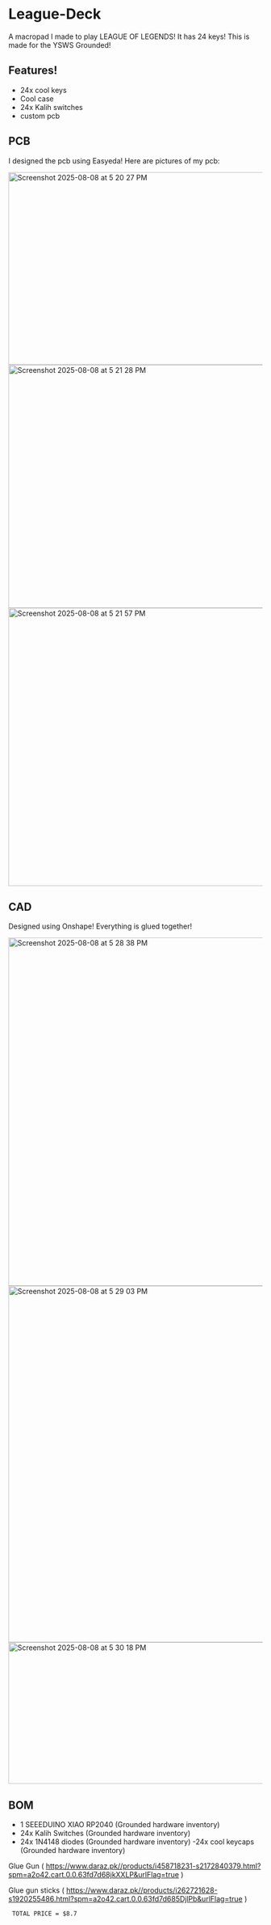 # League-Deck

A macropad I made to play LEAGUE OF LEGENDS! It has 24 keys! This is made for the YSWS Grounded!


## Features!
- 24x cool keys
- Cool case
- 24x Kalih switches
- custom pcb

## PCB
I designed the pcb using Easyeda!
Here are pictures of my pcb:

<img width="927" height="381" alt="Screenshot 2025-08-08 at 5 20 27 PM" src="https://github.com/user-attachments/assets/27391181-bb39-4887-aa0c-951a52cbedc8" />
<img width="831" height="481" alt="Screenshot 2025-08-08 at 5 21 28 PM" src="https://github.com/user-attachments/assets/95fa95e8-bd7f-48a4-9d38-9ebec0bdeb2a" />
<img width="921" height="550" alt="Screenshot 2025-08-08 at 5 21 57 PM" src="https://github.com/user-attachments/assets/557fb6de-3736-42f8-a17c-d013fe6487a9" />



## CAD
Designed using Onshape! Everything is glued together!

<img width="1133" height="689" alt="Screenshot 2025-08-08 at 5 28 38 PM" src="https://github.com/user-attachments/assets/e87733d1-3fa6-4ba5-a133-a30c2b994701" />
<img width="1187" height="705" alt="Screenshot 2025-08-08 at 5 29 03 PM" src="https://github.com/user-attachments/assets/54599db8-59ab-4179-8bca-bd2e059b1df6" />
<img width="1179" height="280" alt="Screenshot 2025-08-08 at 5 30 18 PM" src="https://github.com/user-attachments/assets/8afb9c1a-4030-4968-bdc0-1d18fa16e49b" />



## BOM
- 1 SEEEDUINO XIAO RP2040 (Grounded hardware inventory)
- 24x  Kalih Switches (Grounded hardware inventory)
- 24x 1N4148 diodes (Grounded hardware inventory)
-24x cool keycaps (Grounded hardware inventory)
  
Glue Gun ( https://www.daraz.pk//products/i458718231-s2172840379.html?spm=a2o42.cart.0.0.63fd7d68jkXXLP&urlFlag=true )


Glue gun sticks ( https://www.daraz.pk//products/i262721628-s1920255486.html?spm=a2o42.cart.0.0.63fd7d685DjlPb&urlFlag=true )


     TOTAL PRICE = $8.7
